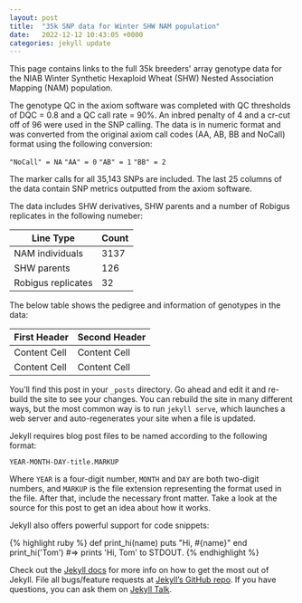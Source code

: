 ```yaml
---
layout: post
title:  "35k SNP data for Winter SHW NAM population"
date:   2022-12-12 10:43:05 +0000
categories: jekyll update
---
```

This page contains links to the full 35k breeders' array genotype data for the NIAB Winter Synthetic Hexaploid Wheat (SHW) Nested Association Mapping (NAM) population. 

 The genotype QC in the axiom software was completed with QC thresholds of DQC = 0.8 and a QC call rate = 90%. An inbred penalty of 4 and a cr-cut off of 96 were used in the SNP calling. The data is in numeric format and was converted from the original axiom call codes (AA, AB, BB and NoCall) format using the following conversion:

`"NoCall" = NA`
`"AA" = 0`
`"AB" = 1`
`"BB" = 2`

The marker calls for all 35,143 SNPs are included. The last 25 columns of the data contain SNP metrics outputted from the axiom software. 

The data includes SHW derivatives, SHW parents and a number of Robigus replicates in the following numeber:

 | Line Type  | Count |
| ------------- | ------------- |
| NAM individuals  | 3137  |
| SHW parents  | 126  |
| Robigus replicates  | 32  |


The below table shows the pedigree and information of genotypes in the data: 

 | First Header  | Second Header |
| ------------- | ------------- |
| Content Cell  | Content Cell  |
| Content Cell  | Content Cell  |





You’ll find this post in your `_posts` directory. Go ahead and edit it and re-build the site to see your changes. You can rebuild the site in many different ways, but the most common way is to run `jekyll serve`, which launches a web server and auto-regenerates your site when a file is updated.

Jekyll requires blog post files to be named according to the following format:

`YEAR-MONTH-DAY-title.MARKUP`

Where `YEAR` is a four-digit number, `MONTH` and `DAY` are both two-digit numbers, and `MARKUP` is the file extension representing the format used in the file. After that, include the necessary front matter. Take a look at the source for this post to get an idea about how it works.

Jekyll also offers powerful support for code snippets:

{% highlight ruby %}
def print_hi(name)
  puts "Hi, #{name}"
end
print_hi('Tom')
#=> prints 'Hi, Tom' to STDOUT.
{% endhighlight %}

Check out the [Jekyll docs][jekyll-docs] for more info on how to get the most out of Jekyll. File all bugs/feature requests at [Jekyll’s GitHub repo][jekyll-gh]. If you have questions, you can ask them on [Jekyll Talk][jekyll-talk].

[jekyll-docs]: https://jekyllrb.com/docs/home
[jekyll-gh]:   https://github.com/jekyll/jekyll
[jekyll-talk]: https://talk.jekyllrb.com/
